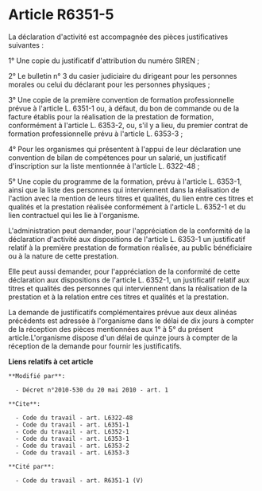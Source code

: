 # Article R6351-5

La déclaration d'activité est accompagnée des pièces justificatives suivantes : 

1° Une copie du justificatif d'attribution du numéro SIREN ; 

2° Le bulletin n° 3 du casier judiciaire du dirigeant pour les personnes morales ou celui du déclarant pour les personnes
physiques ; 

3° Une copie de la première convention de formation professionnelle prévue à l'article L. 6351-1 ou, à défaut, du bon de
commande ou de la facture établis pour la réalisation de la prestation de formation, conformément à l'article L. 6353-2, ou,
s'il y a lieu, du premier contrat de formation professionnelle prévu à l'article L. 6353-3 ; 

4° Pour les organismes qui présentent à l'appui de leur déclaration une convention de bilan de compétences pour un salarié,
un justificatif d'inscription sur la liste mentionnée à l'article L. 6322-48 ; 

5° Une copie du programme de la formation, prévu à l'article L. 6353-1, ainsi que la liste des personnes qui interviennent
dans la réalisation de l'action avec la mention de leurs titres et qualités, du lien entre ces titres et qualités et la
prestation réalisée conformément à l'article L. 6352-1 et du lien contractuel qui les lie à l'organisme.

L'administration peut demander, pour l'appréciation de la conformité de la déclaration d'activité aux dispositions de
l'article L. 6353-1 un justificatif relatif à la première prestation de formation réalisée, au public bénéficiaire ou à la
nature de cette prestation. 

Elle peut aussi demander, pour l'appréciation de la conformité de cette déclaration aux dispositions de l'article L. 6352-1,
un justificatif relatif aux titres et qualités des personnes qui interviennent dans la réalisation de la prestation et à la
relation entre ces titres et qualités et la prestation. 

La demande de justificatifs complémentaires prévue aux deux alinéas précédents est adressée à l'organisme dans le délai de
dix jours à compter de la réception des pièces mentionnées aux 1° à 5° du présent article.L'organisme dispose d'un délai de
quinze jours à compter de la réception de la demande pour fournir les justificatifs.

**Liens relatifs à cet article**

	**Modifié par**:

	  - Décret n°2010-530 du 20 mai 2010 - art. 1

	**Cite**:

	  - Code du travail - art. L6322-48
	  - Code du travail - art. L6351-1
	  - Code du travail - art. L6352-1
	  - Code du travail - art. L6353-1
	  - Code du travail - art. L6353-2
	  - Code du travail - art. L6353-3

	**Cité par**:

	  - Code du travail - art. R6351-1 (V)
